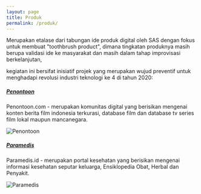 ```yaml
---
layout: page
title: Produk
permalink: /produk/
---
```


Merupakan etalase dari tabungan ide produk digital oleh SAS dengan fokus untuk membuat "toothbrush product", dimana tingkatan produknya masih berupa validasi ide ke masyarakat dan masih dalam tahap improvisasi berkelanjutan,

kegiatan ini bersifat inisiatif projek yang merupakan wujud preventif untuk menghadapi revolusi industri teknologi ke 4 di tahun 2020:
<br>

##### <u>Penontoon</u>
Penontoon.com - merupakan komunitas digital yang berisikan mengenai konten berita film indonesia terkurasi, database film dan database tv series film lokal maupun mancanegara.

![Penontoon](https://syafrizaladi.github.io/assets/images/penontoon.png)

##### <u>Paramedis</u>
Paramedis.id - merupakan portal kesehatan yang berisikan mengenai informasi kesehatan seputar keluarga, Ensiklopedia Obat, Herbal dan Penyakit.

![Paramedis](https://syafrizaladi.github.io/assets/images/paramedis.png)

